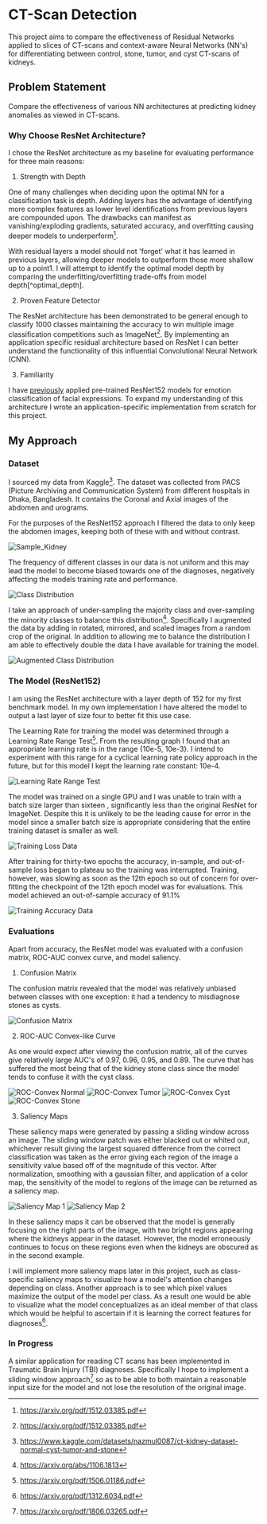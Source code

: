 # CT-Scan Detection
This project aims to compare the effectiveness of Residual Networks applied to slices of CT-scans and context-aware Neural Networks (NN's) for differentiating between control, stone, tumor, and cyst CT-scans of kidneys.

## Problem Statement
Compare the effectiveness of various NN architectures at predicting kidney anomalies as viewed in CT-scans.

### Why Choose ResNet Architecture?
I chose the ResNet architecture as my baseline for evaluating performance for three main reasons:

1. Strength with Depth

One of many challenges when deciding upon the optimal NN for a classification task is depth. Adding layers has the advantage of identifying more complex features as lower level identifications from previous layers are compounded upon. The drawbacks can manifest as vanishing/exploding gradients, saturated accuracy, and overfitting causing deeper models to underperform[^ResNet].

With residual layers a model should not 'forget' what it has learned in previous layers, allowing deeper models to outperform those more shallow up to a point1. I will attempt to identify the optimal model depth by comparing the underfitting/overfitting trade-offs from model depth[^optimal_depth].

2. Proven Feature Detector

The ResNet architecture has been demonstrated to be general enough to classify 1000 classes maintaining the accuracy to win multiple image classification competitions such as ImageNet[^ResNet]. By implementing an application specific residual architecture based on ResNet I can better understand the functionality of this influential Convolutional Neural Network (CNN).

3. Familiarity

I have [previously](https://github.com/Kyrylo-Bakumenko/Emotion-Recognition#emotion-recognition) applied pre-trained ResNet152 models for emotion classification of facial expressions. To expand my understanding of this architecture I wrote an application-specific implementation from scratch for this project.

## My Approach

### Dataset
I sourced my data from Kaggle[^Dataset]. The dataset was collected from PACS (Picture Archiving and Communication System) from different hospitals in Dhaka, Bangladesh. It contains the Coronal and Axial images of the abdomen and urograms.

For the purposes of the ResNet152 approach I filtered the data to only keep the abdomen images, keeping both of these with and without contrast.

![Sample_Kidney][Sample_Kidney]

The frequency of different classes in our data is not uniform and this may lead the model to become biased towards one of the diagnoses, negatively affecting the models training rate and performance.

![Class Distribution][class_distr]

I take an approach of under-sampling the majority class and over-sampling the minority classes to balance this distribution[^SMOTE]. Specifically I augmented the data by adding in rotated, mirrored, and scaled images from a random crop of the original. In addition to allowing me to balance the distribution I am able to effectively double the data I have available for training the model.

![Augmented Class Distribution][aug_class_distr]

### The Model (ResNet152)

I am using the ResNet architecture with a layer depth of 152 for my first benchmark model. In my own implementation I have altered the model to output a last layer of size four to better fit this use case.

The Learning Rate for training the model was determined through a Learning Rate Range Test[^LRRT]. From the resulting graph I found that an appropriate learning rate is in the range {10e-5, 10e-3}. I intend to experiment with this range for a cyclical learning rate policy approach in the future, but for this model I kept the learning rate constant: 10e-4.

![Learning Rate Range Test][LRRT]

The model was trained on a single GPU and I was unable to train with a batch size larger than sixteen , significantly less than the original ResNet for ImageNet. Despite this it is unlikely to be the leading cause for error in the model since a smaller batch size is appropriate considering that the entire training dataset is smaller as well.

![Training Loss Data][loss_graph]

After training for thirty-two epochs the accuracy, in-sample, and out-of-sample loss began to plateau so the training was interrupted. Training, however, was slowing as soon as the 12th epoch so out of concern for over-fitting the checkpoint of the 12th epoch model was for evaluations. This model achieved an out-of-sample accuracy of 91.1%

![Training Accuracy Data][accuracy_graph]

### Evaluations

Apart from accuracy, the ResNet model was evaluated with a confusion matrix, ROC-AUC convex curve, and model saliency.

1. Confusion Matrix

The confusion matrix revealed that the model was relatively unbiased between classes with one exception: it had a tendency to misdiagnose stones as cysts.

![Confusion Matrix][confusion_matrix]

2. ROC-AUC Convex-like Curve

As one would expect after viewing the confusion matrix, all of the curves give relatively large AUC's of 0.97, 0.96, 0.95, and 0.89. The curve that has suffered the most being that of the kidney stone class since the model tends to confuse it with the cyst class.

![ROC-Convex Normal][cv_normal]
![ROC-Convex Tumor][cv_tumor]
![ROC-Convex Cyst][cv_cyst]
![ROC-Convex Stone][cv_stone]

3. Saliency Maps

These saliency maps were generated by passing a sliding window across an image. The sliding window patch was either blacked out or whited out, whichever result giving the largest squared difference from the correct classification was taken as the error giving each region of the image a sensitivity value based off of the magnitude of this vector. After normalization, smoothing with a gaussian filter, and application of a color map, the sensitivity of the model to regions of the image can be returned as a saliency map.

![Saliency Map 1][saliency_1]
![Saliency Map 2][saliency_2]

In these saliency maps it can be observed that the model is generally focusing on the right parts of the image, with two bright regions appearing where the kidneys appear in the dataset. However, the model erroneously continues to focus on these regions even when the kidneys are obscured as in the second example.

I will implement more saliency maps later in this project, such as class-specific saliency maps to visualize how a model's attention changes depending on class. Another approach is to see which pixel values maximize the output of the model per class. As a result one would be able to visualize what the model conceptualizes as an ideal member of that class which would be helpful to ascertain if it is learning the correct features for diagnoses[^Saliency].

### In Progress

A similar application for reading CT scans has been implemented in Traumatic Brain Injury (TBI) diagnoses. Specifically I hope to implement a sliding window approach[^SlidingWindow] so as to be able to both maintain a reasonable input size for the model and not lose the resolution of the original image.


[^ResNet]: https://arxiv.org/pdf/1512.03385.pdf
[^Saliency]: https://arxiv.org/pdf/1312.6034.pdf
[^SlidingWindow]: https://arxiv.org/pdf/1806.03265.pdf
[^Dataset]: https://www.kaggle.com/datasets/nazmul0087/ct-kidney-dataset-normal-cyst-tumor-and-stone
[^SMOTE]: https://arxiv.org/abs/1106.1813
[^LRRT]: https://arxiv.org/pdf/1506.01186.pdf
[^Layers]: https://arxiv.org/pdf/1803.09820.pdf

[Sample_Kidney]: imgs/healthy_kidneys.jpg
[class_distr]: imgs/data_count.png
[aug_class_distr]: imgs/augmented_data_count.png
[LRRT]: imgs/LRRT.png
[loss_graph]: imgs/training_loss_augmented_data_model.png
[accuracy_graph]: imgs/training_accuracy_augmented_data_model.png
[confusion_matrix]: imgs/Confusion_Matrix.png
[cv_normal]: imgs/CV_Normal.png
[cv_tumor]: imgs/CV_Tumor.png
[cv_cyst]: imgs/CV_Cyst.png
[cv_stone]: imgs/CV_Stone.png
[saliency_1]: imgs/model_vision_1.png
[saliency_2]: imgs/model_vision_3.png

